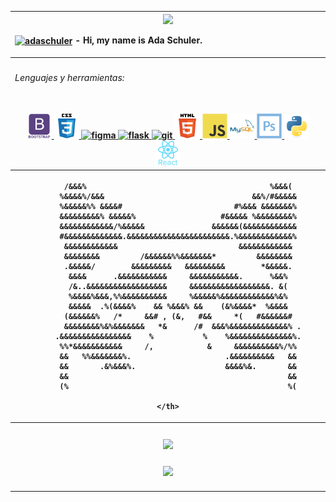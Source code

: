 <table align='center'>
 <tr>
  <th align='center'>
   
<!--
Mensaje typing
https://github.com/DenverCoder1/readme-typing-svg
![Typing SVG](https://readme-typing-svg.herokuapp.com?color=FF00FF&multiline=true&height=120&lines=W+E+L+C+O+M+E+<3)
-->
<img src="https://readme-typing-svg.herokuapp.com?color=FF00FF&multiline=true&height=120&lines=W+E+L+C+O+M+E+<3"/>


<p align="left">
<a href="https://linkedin.com/in/adaschuler" target="blank"><img align="center" src="https://raw.githubusercontent.com/rahuldkjain/github-profile-readme-generator/master/src/images/icons/Social/linked-in-alt.svg" alt="adaschuler" height="30" width="40" /></a> - Hi, my name is Ada Schuler. 
</p>
   </th>
    </tr>
 <tr>
  <th align='center'>
<h6 align="left">Lenguajes y herramientas:</h6></br>
<a href="https://getbootstrap.com" target="_blank"> <img src="https://raw.githubusercontent.com/devicons/devicon/master/icons/bootstrap/bootstrap-plain-wordmark.svg" alt="bootstrap" width="40" height="40"/> </a> <a href="https://www.w3schools.com/css/" target="_blank"> <img src="https://raw.githubusercontent.com/devicons/devicon/master/icons/css3/css3-original-wordmark.svg" alt="css3" width="40" height="40"/> </a> <a href="https://www.figma.com/" target="_blank"> <img src="https://www.vectorlogo.zone/logos/figma/figma-icon.svg" alt="figma" width="40" height="40"/> </a> <a href="https://flask.palletsprojects.com/" target="_blank"> <img src="https://www.vectorlogo.zone/logos/pocoo_flask/pocoo_flask-icon.svg" alt="flask" width="40" height="40"/> </a> <a href="https://git-scm.com/" target="_blank"> <img src="https://www.vectorlogo.zone/logos/git-scm/git-scm-icon.svg" alt="git" width="40" height="40"/> </a> <a href="https://www.w3.org/html/" target="_blank"> <img src="https://raw.githubusercontent.com/devicons/devicon/master/icons/html5/html5-original-wordmark.svg" alt="html5" width="40" height="40"/> </a> <a href="https://developer.mozilla.org/en-US/docs/Web/JavaScript" target="_blank"> <img src="https://raw.githubusercontent.com/devicons/devicon/master/icons/javascript/javascript-original.svg" alt="javascript" width="40" height="40"/> </a> <a href="https://www.mysql.com/" target="_blank"> <img src="https://raw.githubusercontent.com/devicons/devicon/master/icons/mysql/mysql-original-wordmark.svg" alt="mysql" width="40" height="40"/> </a> <a href="https://www.photoshop.com/en" target="_blank"> <img src="https://raw.githubusercontent.com/devicons/devicon/master/icons/photoshop/photoshop-line.svg" alt="photoshop" width="40" height="40"/> </a> <a href="https://www.python.org" target="_blank"> <img src="https://raw.githubusercontent.com/devicons/devicon/master/icons/python/python-original.svg" alt="python" width="40" height="40"/> </a> <a href="https://reactjs.org/" target="_blank"> <img src="https://raw.githubusercontent.com/devicons/devicon/master/icons/react/react-original-wordmark.svg" alt="react" width="40" height="40"/> </a> 
  </th>
 </tr>
  <tr>
  <th align='center'>
                                                                          
                                                                                                                              
               /&&&%                                         %&&&(              
              %&&&&%/&&&                                 &&%/#&&&&&             
              %&&&&&%% &&&&#                         #%&&& &&&&&&&%             
              &&&&&&&&&% &&&&&%                   #&&&&& %&&&&&&&&%             
              &&&&&&&&&&&&/%&&&&&               &&&&&&(&&&&&&&&&&&&             
              #&&&&&&&&&&&&&.&&&&&&&&&&&&&&&&&&&&&&&.%&&&&&&&&&&&&%             
               &&&&&&&&&&&&                           &&&&&&&&&&&&              
               &&&&&&&&         /&&&&&&%%&&&&&&&*         &&&&&&&&              
               .&&&&&/        &&&&&&&&&   &&&&&&&&&        *&&&&&.              
                &&&&      .&&&&&&&&&&&     &&&&&&&&&&&.      %&&%               
                /&..&&&&&&&&&&&&&&&&&&     &&&&&&&&&&&&&&&&&&. &(               
                %&&&&%&&&,%%&&&&&&&&&&     %&&&&&%&&&&&&&&&&&&%&%               
                &&&&&  .%(&&&&%    && %&&&% &&    (&%&&&&*  %&&&&            
               (&&&&&&%   /*     &&# , (&,   #&&     *(   #&&&&&&#            
               &&&&&&&&%&%&&&&&&&   *&      /#  &&&%&&&&&&&&&&&&&% .         
             .&&&&&&&&&&&&&&&&    %           %    %&&&&&&&&&&&&&&%.            
              %%*&&&&&&&&&&&     /,            &     &&&&&&&&&&%/%%             
              &&   %%&&&&&&&%.                     .&&&&&&&&&&   &&           
              &&       .&%&&&%.                    &&&&%&.       &&             
              &&                                                 &&             
              (%                                                 %(             
                                                                       
    </th>
  </tr>
<tr>
  <th align='center'>

   <h3 align='center'>
<img src="https://github-readme-stats.vercel.app/api?username=adaschuler&show_icons=true&theme=tokyonight"/>
   </h3>
   <h3 align='center'>
<img src="https://github-readme-stats.vercel.app/api/top-langs/?username=adaschuler&layout=compact"/>
   </h3>
  </th>
 </tr>
</table>  

<!--
**adaschuler/adaschuler** is a ✨ _special_ ✨ repository because its `README.md` (this file) appears on your GitHub profile.

![Ada's GitHub stats](https://github-readme-stats.vercel.app/api?username=adaschuler&show_icons=true&theme=tokyonight)
![Top Langs](https://github-readme-stats.vercel.app/api/top-langs/?username=adaschuler&layout=compact)

Here are some ideas to get you started:

- 🔭 I’m currently working on ...
- 🌱 I’m currently learning ...
- 👯 I’m looking to collaborate on ...
- 🤔 I’m looking for help with ...
- 💬 Ask me about ...
- 📫 How to reach me: ...
- 😄 Pronouns: ...
- ⚡ Fun fact: ...
-->
